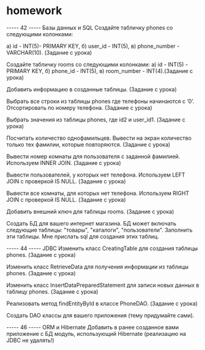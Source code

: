 # homework

----- 42 ----- Базы данных и SQL
Создайте табличку phones со следующими колонками: 

а) id - INT(5)-  PRIMARY KEY, 
б) user_id - INT(5), 
в) phone_number - VARCHAR(10). (Задание с урока) 

Создайте табличку rooms со следующими колонками: 
а) id - INT(5) -PRIMARY KEY,
б) phone_id - INT(5), 
в) room_number - INT(4).(Задание с урока)

Добавить информацию в созданные таблицы. (Задание с урока)

Выбрать все строки из таблицы phones где телефоны начинаются с ‘0’. Отсортировать по номеру телефона. (Задание с урока)

 
Выбрать значения из таблицы phones, где id2 и user_id1. (Задание с урока)

Посчитать количество однофамильцев. Вывести на экран количество только теx фамилии, которые повторяются. (Задание с урока)

Вывести номер комнаты для пользователя с заданной фамилией. Используем INNER JOIN. (Задание с урока)

Вывести пользователей, у которых нет телефона. Используем LEFT JOIN c проверкой IS NULL. (Задание с урока)

Вывести все комнаты, для которых нет телефона. Используем RIGHT JOIN c проверкой IS NULL. (Задание с урока)

Добавить внешний ключ для таблицы rooms. (Задание с урока)

Создать БД для вашего интернет магазина. БД может включать следующие таблицы: "товары", "каталоги", "пользователи". Заполнить эти таблицы. Мне прислать sql для создания этих таблиц.


----- 44 ----- JDBC
Изменить класс CreatingTable для создания таблицы phones. (Задание с урока)

Изменить класс RetrieveData для получения информации из таблицы phones. (Задание с урока)

Изменить класс InsertDataPreparedStatement для  записи новых данных в таблицу phones. (Задание с урока)

Реализовать метод findEntityById в классе PhoneDAO. (Задание с урока)

Создать DAO классы для вашего приложения (тему придумайте сами).


----- 46 ----- ORM и Hibernate
Добавить в ранее созданное вами приложение с БД модуль, использующий Hibernate (реализацию на JDBC не удалять!)
